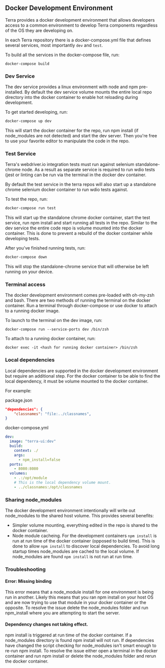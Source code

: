 ## Docker Development Environment

Terra provides a docker development environment that allows developers access to a common environment to develop Terra components regardless of the OS they are developing on.

In each Terra repository there is a docker-compose.yml file that defines several services, most importantly ```dev``` and ```test```.

To build all the services in the docker-compose file, run:
```
docker-compose build
```

### Dev Service
The dev service provides a linux environment with node and npm pre-installed. By default the dev service volume mounts the entire local repo directory into the docker container to enable hot reloading during development.

To get started developing, run:

```bash
docker-compose up dev
```
This will start the docker container for the repo, run npm install (if node_modules are not detected) and start the dev server. Then you're free to use your favorite editor to manipulate the code in the repo.

### Test Service
Terra's webdriver.io integration tests must run against selenium standalone-chrome node. As a result as separate service is required to run wdio tests (jest or linting can be run via the terminal in the docker dev container.

By default the test service in the terra repos will also start up a standalone chrome selenium docker container to run wdio tests against.

To test the repo, run:
```bash
docker-compose run test
```
This will start up the standalone chrome docker container, start the test service, run npm install and start running all tests in the repo. Similar to the dev service the entire code repo is volume mounted into the docker container. This is done to prevent a rebuild of the docker container while developing tests.

After you've finished running tests, run:
```bash
docker-compose down
```
This will stop the standalone-chrome service that will otherwise be left running on your device.


### Terminal access
The docker development environment comes pre-loaded with oh-my-zsh and bash. There are two methods of running the terminal on the docker container. Run a terminal through docker-compose or use docker to attach to a running docker image.

To launch to the terminal on the dev image, run:

```
docker-compose run --service-ports dev /bin/zsh
```
To attach to a running docker container, run:

```
docker exec -it <hash for running docker container> /bin/zsh
```

### Local dependencies
Local dependencies are supported in the docker development environment but require an additional step. For the docker container to be able to find the local dependency, it must be volume mounted to the docker container.

For example:

package.json
```json
"dependencies": {
    "classnames": "file:../classnames",
}
```

docker-compose.yml
```yml
dev:
  image: "terra-ui:dev"
  build:
    context: ./
    args:
      - npm_install=false
  ports:
    - 8080:8080
  volumes:
    - .:/opt/module
    # This is the local dependency volume mount.
    - ../classnames:/opt/classnames
```

### Sharing node_modules
The docker development environment intentionally will write out node_modules to the shared host volume. This provides several benefits:
* Simpler volume mounting, everything edited in the repo is shared to the docker container.
* Node module cacheing. For the development containers ```npm install``` is run at run time of the docker container (opposed to build time). This is done to allow ```npm install``` to discover local dependencies. To avoid long startup times node_modules are cached to the local volume. If node_modules are found ```npm install``` is not run at run time.

### Troubleshooting
#### Error: Missing binding
This error means that a node_module install for one environment is being run in another. Likely this means that you ran npm install on your host OS and are now trying to use that module in your docker container or the opposite. To resolve the issue delete the node_modules folder and run npm_install where you are attempting to start the server.

#### Dependency changes not taking effect.
npm install is triggered at run time of the docker container. If a node_modules directory is found npm install will not run. If dependencies have changed the script checking for node_modules isn't smart enough to re-run npm install. To resolve the issue either open a terminal in the docker container and run npm install or delete the node_modules folder and rerun the docker container.
